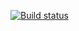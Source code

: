 [![Build status](https://ci.appveyor.com/api/projects/status/6ctyubju0a4a97cq?svg=true)](https://ci.appveyor.com/project/VeraAbramitskaya/api-ci-rest)
